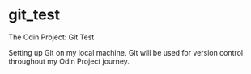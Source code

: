 # git_test
The Odin Project: Git Test

Setting up Git on my local machine. Git will be used for version control throughout my Odin Project journey.

